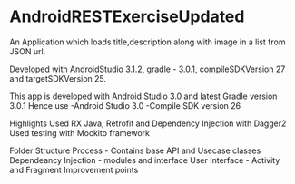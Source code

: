 # AndroidRESTExerciseUpdated

An Application which loads title,description along with image in a list from JSON url.

Developed with AndroidStudio 3.1.2, gradle - 3.0.1, compileSDKVersion 27 and targetSDKVersion 25.

This app is developed with Android Studio 3.0 and latest Gradle version 3.0.1 Hence use -Android Studio 3.0 -Compile SDK version 26

Highlights Used RX Java, Retrofit and Dependency Injection with Dagger2 Used testing with Mockito framework

Folder Structure 
Process - Contains base API and Usecase classes 
Dependeancy Injection - modules and interface 
User Interface - Activity and Fragment Improvement points
